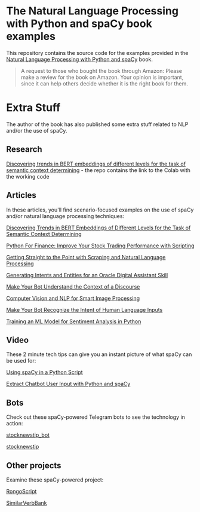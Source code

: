 # The Natural Language Processing with Python and spaCy book examples
This repository contains the source code for the examples provided in the [Natural Language Processing with Python and spaCy](https://nostarch.com/NLPPython) book.
> A request to those who bought the book through Amazon: Please make a review for the book on Amazon. Your opinion is important, since it can help others decide whether it is the right book for them.
# Extra Stuff 
The author of the book has also published some extra stuff related to NLP and/or the use of spaCy.
## Research
[Discovering trends in BERT embeddings of different levels for the task of semantic context determining](https://github.com/nlptechbook/BERTembeddings) - the repo contains the link to the Colab with the working code
## Articles 
In these articles, you'll find scenario-focused examples on the use of spaCy and/or natural language processing techniques:

[Discovering Trends in BERT Embeddings of Different Levels for the Task of Semantic Context Determining](https://medium.com/p/268733fdb17e)

[Python For Finance: Improve Your Stock Trading Performance with Scripting](https://medium.com/@jxireal/python-for-finance-improve-your-stock-trading-performance-with-scripting-d3f32b7ac124)

[Getting Straight to the Point with Scraping and Natural Language Processing](https://medium.com/swlh/getting-straight-to-the-point-with-scraping-and-natural-language-processing-1a62aba65586)

[Generating Intents and Entities for an Oracle Digital Assistant Skill](https://blogs.oracle.com/oraclemagazine/generating-intents-and-entities-for-an-oracle-digital-assistant-skill)

[Make Your Bot Understand the Context of a Discourse](https://medium.com/swlh/make-your-bot-understand-the-context-of-a-discourse-4b740d46166c)

[Computer Vision and NLP for Smart Image Processing](https://medium.com/@jxireal/computer-vision-and-nlp-for-smart-image-processing-4e11265eaa1)

[Make Your Bot Recognize the Intent of Human Language Inputs](https://levelup.gitconnected.com/make-your-bot-recognize-the-intent-of-human-language-inputs-72f90b1d341a)

[Training an ML Model for Sentiment Analysis in Python](https://medium.com/dev-genius/training-an-ml-model-for-sentiment-analysis-in-python-63b6b8c68792)

## Video
These 2 minute tech tips can give you an instant picture of what spaCy can be used for:

[Using spaCy in a Python Script](https://www.youtube.com/watch?v=Fc6tULQ1aMQ)

[Extract Chatbot User Input with Python and spaCy](https://www.youtube.com/watch?v=oIP-38wA7ms)
## Bots
Check out these spaCy-powered Telegram bots to see the technology in action:

[stocknewstip_bot](https://t.me/stocknewstip_bot)

[stocknewstip](https://t.me/stocknewstip)

## Other projects
Examine these spaCy-powered project:

[RongoScript](https://github.com/nlptechbook/RongoScript)

[SimilarVerbBank](https://github.com/nlptechbook/SimilarVerbBank-)


